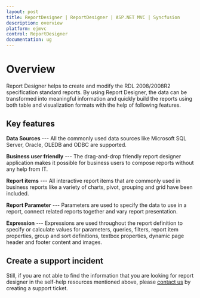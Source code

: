 ```yaml
---
layout: post
title: ReportDesigner | ReportDesigner | ASP.NET MVC | Syncfusion
description: overview
platform: ejmvc
control: ReportDesigner
documentation: ug
---
```


# Overview

Report Designer helps to create and modify the RDL 2008/2008R2 specification standard reports. By using Report Designer, the data can be transformed into meaningful information and quickly build the reports using both table and visualization formats with the help of following features.

## Key features

**Data Sources** --- All the commonly used data sources like Microsoft SQL Server, Oracle, OLEDB and ODBC are supported.

**Business user friendly** --- The drag-and-drop friendly report designer application makes it possible for business users to compose reports without any help from IT. 

**Report items** --- All interactive report items that are commonly used in business reports like a variety of charts, pivot, grouping and grid have been included.

**Report Parameter** --- Parameters are used to specify the data to use in a report, connect related reports together and vary report presentation.

**Expression** --- Expressions are used throughout the report definition to specify or calculate values for parameters, queries, filters, report item properties, group and sort definitions, textbox properties, dynamic page header and footer content and images.

## Create a support incident
Still, if you are not able to find the information that you are looking for report designer in the self-help resources mentioned above, please [contact us](http://www.syncfusion.com/support/) by creating a support ticket.